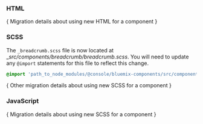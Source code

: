 ### HTML

{ Migration details about using new HTML for a component }

### SCSS

The `_breadcrumb.scss` file is now located at __src/components/breadcrumb/_breadcrumb.scss__. You will need to update any `@import` statements for this file to reflect this change.

```scss
@import 'path_to_node_modules/@console/bluemix-components/src/components/breadcrumb/breadcrumb';
```

{ Other migration details about using new SCSS for a component }


### JavaScript

{ Migration details about using new SCSS for a component }
